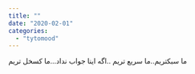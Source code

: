 ```yaml
---
title: ""
date: "2020-02-01"
categories: 
  - "tytomood"
---
```


ما سبکتریم..ما سریع تریم ..اگه اینا جواب نداد...ما کسخل تریم
